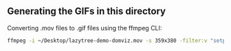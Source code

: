 ## Generating the GIFs in this directory

Converting .mov files to .gif files using the ffmpeg CLI:

```bash
ffmpeg -i ~/Desktop/lazytree-demo-domviz.mov -s 359x380 -filter:v "setpts=0.5*PTS" -t 5 -f gif - | gifsicle --optimize=3 > lazytree-demo-domviz.gif
```


